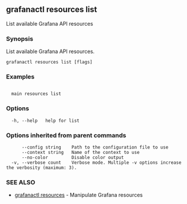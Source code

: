## grafanactl resources list

List available Grafana API resources

### Synopsis

List available Grafana API resources.

```
grafanactl resources list [flags]
```

### Examples

```

  main resources list

```

### Options

```
  -h, --help   help for list
```

### Options inherited from parent commands

```
      --config string    Path to the configuration file to use
      --context string   Name of the context to use
      --no-color         Disable color output
  -v, --verbose count    Verbose mode. Multiple -v options increase the verbosity (maximum: 3).
```

### SEE ALSO

* [grafanactl resources](grafanactl_resources.md)	 - Manipulate Grafana resources

